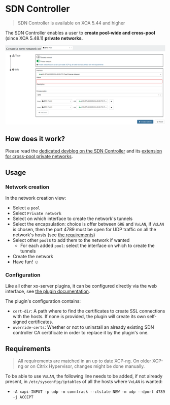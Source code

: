 # SDN Controller

> SDN Controller is available on XOA 5.44 and higher

The SDN Controller enables a user to **create pool-wide and cross-pool** (since XOA 5.48.1) **private networks**.

![](./assets/sdn-controller.png)

## How does it work?

Please read the [dedicated devblog on the SDN Controller](https://xen-orchestra.com/blog/xo-sdn-controller/) and its [extension for cross-pool private networks](https://xen-orchestra.com/blog/devblog-3-extending-the-sdn-controller/).

## Usage

### Network creation

In the network creation view:
- Select a `pool`
- Select `Private network`
- Select on which interface to create the network's tunnels
- Select the encapsulation: choice is offer between `GRE` and `VxLAN`, if `VxLAN` is chosen, then the port 4789 must be open for UDP traffic on all the network's hosts (see [the requirements](#requirements))
- Select other `pool`s to add them to the network if wanted
  - For each added `pool`: select the interface on which to create the tunnels
- Create the network
- Have fun! ☺

### Configuration

Like all other xo-server plugins, it can be configured directly via
the web interface, see [the plugin documentation](https://xen-orchestra.com/docs/plugins.html).

The plugin's configuration contains:
- `cert-dir`: A path where to find the certificates to create SSL connections with the hosts.
If none is provided, the plugin will create its own self-signed certificates.
- `override-certs`: Whether or not to uninstall an already existing SDN controller CA certificate in order to replace it by the plugin's one.

## Requirements

> All requirements are matched in an up to date XCP-ng.
> On older XCP-ng or on Citrix Hypervisor, changes might be done manually.

To be able to use `VxLAN`, the following line needs to be added, if not already present, in `/etc/sysconfig/iptables` of all the hosts where `VxLAN` is wanted:
- `-A xapi-INPUT -p udp -m conntrack --ctstate NEW -m udp --dport 4789 -j ACCEPT`